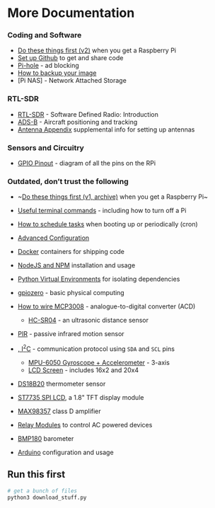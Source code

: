 # More Documentation

### Coding and Software

* [Do these things first (v2)](./do_first.md) when you get a Raspberry Pi
* [Set up Github](./github_setup.md) to get and share code
* [Pi-hole](./pi-hole.md) - ad blocking
* [How to backup your image](./backup.md)
* [Pi NAS] - Network Attached Storage

### RTL-SDR
* [RTL-SDR](./rtl-sdr/README.md) - Software Defined Radio: Introduction
* [ADS-B](./rtl-sdr/ads-b.md) - Aircraft positioning and tracking
* [Antenna Appendix](./rtl-sdr/antennas.md) supplemental info for setting up antennas

### Sensors and Circuitry

* [GPIO Pinout](./GPIO.md) - diagram of all the pins on the RPi


### Outdated, don&rsquo;t trust the following

* ~[Do these things first (v1, archive)](./archive/do_first_v1.md) when you get a Raspberry Pi~
* [Useful terminal commands](./terminal_commands.md) - including how to turn off a Pi
* [How to schedule tasks](./scheduling.md) when booting up or periodically (cron)
* [Advanced Configuration](./advanced_config.md)
* [Docker](./docker.md) containers for shipping code
* [NodeJS and NPM](./node_js.md) installation and usage
* [Python Virtual Environments](./virtualenv.md) for isolating dependencies

* [gpiozero](https://github.com/herereadthis/lutra/blob/master/objectives/gpiozero) - basic physical computing
* [How to wire MCP3008](https://github.com/herereadthis/lutra/blob/master/objectives/MCP3008) - analogue-to-digital converter (ACD)
  * [HC-SR04](https://github.com/herereadthis/lutra/blob/master/objectives/hc_sr04) - an ultrasonic distance sensor
* [PIR](https://github.com/herereadthis/lutra/blob/master/objectives/PIR_motion_sensor) - passive infrared motion sensor
* [, I<sup>2</sup>C](./I2C.md) - communication protocol using `SDA` and `SCL` pins
  * [MPU-6050 Gyroscope + Accelerometer](https://github.com/herereadthis/lutra/blob/master/objectives/MPU6050_accelerometer) - 3-axis
  * [LCD Screen](https://github.com/herereadthis/lutra/blob/master/objectives/i2c_lcd) - includes 16x2 and 20x4
* [DS18B20](https://github.com/herereadthis/lutra/blob/master/objectives/DS18B20_thermometer) thermometer sensor
* [ST7735 SPI LCD](./st7735.md), a 1.8" TFT display module
* [MAX98357](./MAX98357.md) class D amplifier
* [Relay Modules](https://github.com/herereadthis/lutra/blob/master/objectives/relay) to control AC powered devices
* [BMP180](https://github.com/herereadthis/lutra/blob/master/objectives/BMP180_barometer) barometer
* [Arduino](https://github.com/herereadthis/lutra/blob/master/objectives/arduino) configuration and usage


###

## Run this first

```bash
# get a bunch of files
python3 download_stuff.py
```
